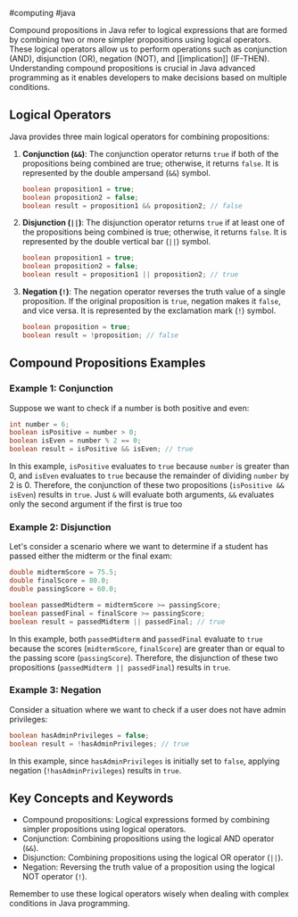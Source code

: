 #computing #java

Compound propositions in Java refer to logical expressions that are formed by combining two or more simpler propositions using logical operators. These logical operators allow us to perform operations such as conjunction (AND), disjunction (OR), negation (NOT), and [[implication]] (IF-THEN). Understanding compound propositions is crucial in Java advanced programming as it enables developers to make decisions based on multiple conditions.

## Logical Operators

Java provides three main logical operators for combining propositions:

1. **Conjunction (`&&`)**: The conjunction operator returns `true` if both of the propositions being combined are true; otherwise, it returns `false`. It is represented by the double ampersand (`&&`) symbol.

    ```java
    boolean proposition1 = true;
    boolean proposition2 = false;
    boolean result = proposition1 && proposition2; // false
    ```

2. **Disjunction (`||`)**: The disjunction operator returns `true` if at least one of the propositions being combined is true; otherwise, it returns `false`. It is represented by the double vertical bar (`||`) symbol.

    ```java
    boolean proposition1 = true;
    boolean proposition2 = false;
    boolean result = proposition1 || proposition2; // true
    ```

3. **Negation (`!`)**: The negation operator reverses the truth value of a single proposition. If the original proposition is `true`, negation makes it `false`, and vice versa. It is represented by the exclamation mark (`!`) symbol.

    ```java
    boolean proposition = true;
    boolean result = !proposition; // false
    ```

## Compound Propositions Examples

### Example 1: Conjunction

Suppose we want to check if a number is both positive and even:

```java
int number = 6;
boolean isPositive = number > 0;
boolean isEven = number % 2 == 0;
boolean result = isPositive && isEven; // true
```

In this example, `isPositive` evaluates to `true` because `number` is greater than 0, and `isEven` evaluates to `true` because the remainder of dividing `number` by 2 is 0. Therefore, the conjunction of these two propositions (`isPositive && isEven`) results in `true`.
Just `&` will evaluate both arguments, `&&` evaluates only the second argument if the first is true too

### Example 2: Disjunction

Let's consider a scenario where we want to determine if a student has passed either the midterm or the final exam:

```java
double midtermScore = 75.5;
double finalScore = 80.0;
double passingScore = 60.0;

boolean passedMidterm = midtermScore >= passingScore;
boolean passedFinal = finalScore >= passingScore;
boolean result = passedMidterm || passedFinal; // true
```

In this example, both `passedMidterm` and `passedFinal` evaluate to `true` because the scores (`midtermScore`, `finalScore`) are greater than or equal to the passing score (`passingScore`). Therefore, the disjunction of these two propositions (`passedMidterm || passedFinal`) results in `true`.

### Example 3: Negation

Consider a situation where we want to check if a user does not have admin privileges:

```java
boolean hasAdminPrivileges = false;
boolean result = !hasAdminPrivileges; // true
```

In this example, since `hasAdminPrivileges` is initially set to `false`, applying negation (`!hasAdminPrivileges`) results in `true`.

## Key Concepts and Keywords

- Compound propositions: Logical expressions formed by combining simpler propositions using logical operators.
- Conjunction: Combining propositions using the logical AND operator (`&&`).
- Disjunction: Combining propositions using the logical OR operator (`||`).
- Negation: Reversing the truth value of a proposition using the logical NOT operator (`!`).

Remember to use these logical operators wisely when dealing with complex conditions in Java programming.

